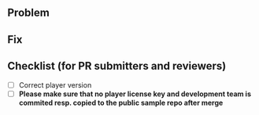 ## Problem
<!-- Describe the problem briefly -->

## Fix
<!-- Describe how you fixed it -->

## Checklist (for PR submitters and reviewers)
- [ ] Correct player version
- [ ] **Please make sure that no player license key and development team is commited resp. copied to the public sample repo after merge**
<!-- For every PR that gets merged although it violates the checklist, the PR submitter and all reviewers buy a round of drinks for the whole player team! -->
